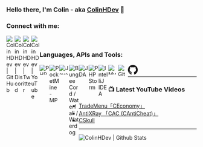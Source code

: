 ### Hello there, I'm Colin - aka [ColinHDev][github] 👋

### Connect with me:

[<img align="left" alt="ColinHDev | GitHub" width="22px" src="https://cdn.jsdelivr.net/npm/simple-icons@v3/icons/github.svg" />][github]
[<img align="left" alt="ColinHDev | Discord" width="22px" src="https://cdn.jsdelivr.net/npm/simple-icons@v3/icons/discord.svg" />][discord]
[<img align="left" alt="ColinHDev | Twitter" width="22px" src="https://cdn.jsdelivr.net/npm/simple-icons@v3/icons/twitter.svg" />][twitter]
[<img align="left" alt="ColinHDev | YouTube" width="22px" src="https://cdn.jsdelivr.net/npm/simple-icons@v3/icons/youtube.svg" />][youtube]

<br />

### Languages, APIs and Tools:

[<img align="left" alt="PHP" width="26px" height="26px" src="https://upload.wikimedia.org/wikipedia/commons/thumb/2/27/PHP-logo.svg/1024px-PHP-logo.svg.png" />](https://php.net)
[<img align="left" alt="PocketMine-MP" width="26px" src="https://images-eu.ssl-images-amazon.com/images/I/41vtkBOXeCL.png" />](https://pmmp.io)
[<img align="left" alt="Java" width="26px" height="26px" src="https://www.ispirer.net/images/java-logo.png" />](https://www.java.com/)
[<img align="left" alt="BungeeCord / Waterfall / Waterdog" width="26px" src="https://proxy.spigotmc.org/0e97ad6ff9f812673c4274b355fb5aa8289bc6e9?url=http%3A%2F%2Fi.imgur.com%2FMAg2r2J.png" />](https://github.com/SpigotMC/BungeeCord)
[<img align="left" alt="JDA" width="26px" src="https://avatars0.githubusercontent.com/u/26359291?s=200&v=4" />](https://github.com/DV8FromTheWorld/JDA)
[<img align="left" alt="PHPStorm" width="26px" src="https://upload.wikimedia.org/wikipedia/commons/d/d0/Phpstorm.png" />](https://www.jetbrains.com/phpstorm/)
[<img align="left" alt="IntelliJ IDEA" width="26px" src="https://upload.wikimedia.org/wikipedia/commons/thumb/d/d5/IntelliJ_IDEA_Logo.svg/600px-IntelliJ_IDEA_Logo.svg.png" />](https://www.jetbrains.com/idea/)
[<img align="left" alt="MySQL" width="26px" height="26px" src="https://upload.wikimedia.org/wikipedia/de/d/dd/MySQL_logo.svg" />](https://www.mysql.com)
[<img align="left" alt="Git" width="26px" src="https://www.netways.de/wp-content/uploads/2014/02/Git-Icon-1788C.png" />](https://git-scm.com/)
[<img align="left" alt="GitHub" width="26px" src="https://raw.githubusercontent.com/github/explore/78df643247d429f6cc873026c0622819ad797942/topics/github/github.png" />](https://github.com)

<br />

---

### 📺 Latest YouTube Videos
<!-- YOUTUBE:START -->
- [TradeMenu「CEconomy」](https://www.youtube.com/watch?v=ed4_q23Zanc)
- [AntiXRay 「CAC (CAntiCheat)」](https://www.youtube.com/watch?v=lrC1kSsOu5c)
- [CSkull](https://www.youtube.com/watch?v=I349a8g8oK4)
<!-- YOUTUBE:END -->

---

<img align="left" alt="ColinHDev | Github Stats" src="https://github-readme-stats.vercel.app/api?username=ColinHDev&count_private=true&show_icons=true&hide_border=true&theme=cobalt" />


[github]: https://github.com/ColinHDev
[twitter]: https://twitter.com/ColinHDev
[youtube]: https://youtube.com/ColinHDev
[discord]: https://discord.com/invite/Mg8H5ZK
